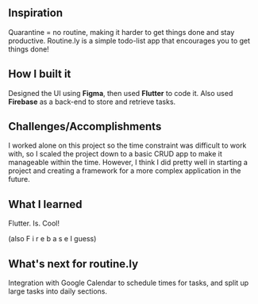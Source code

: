 ## Inspiration
Quarantine = no routine, making it harder to get things done and stay productive. Routine.ly is a simple todo-list app that encourages you to get things done!

## How I built it
Designed the UI using **Figma**, then used **Flutter** to code it. Also used **Firebase** as a back-end to store and retrieve tasks.

## Challenges/Accomplishments
I worked alone on this project so the time constraint was difficult to work with, so I scaled the project down to a basic CRUD app to make it manageable within the time. However, I think I did pretty well in starting a project and creating a framework for a more complex application in the future.

## What I learned
Flutter. Is. Cool!

(also F i r e b a s e I guess)

## What's next for routine.ly
Integration with Google Calendar to schedule times for tasks, and split up large tasks into daily sections.
